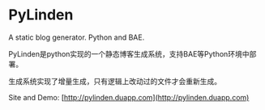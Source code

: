 PyLinden
========

A static blog generator. Python and BAE.

PyLinden是python实现的一个静态博客生成系统，支持BAE等Python环境中部署。


生成系统实现了增量生成，只有逻辑上改动过的文件才会重新生成。


Site and Demo: [http://pylinden.duapp.com](http://pylinden.duapp.com)
